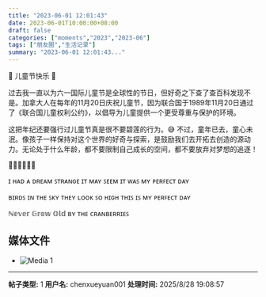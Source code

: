 ```yaml
---
title: "2023-06-01 12:01:43"
date: 2023-06-01T10:00:00+08:00
draft: false
categories: ["moments","2023","2023-06"]
tags: ["朋友圈","生活记录"]
summary: "2023-06-01 12:01:43..."
---
```


🎀 儿童节快乐 🎀

过去我一直以为六一国际儿童节是全球性的节日，但好奇之下查了查百科发现不是。加拿大人在每年的11月20日庆祝儿童节，因为联合国于1989年11月20日通过了《联合国儿童权利公约》，以倡导为儿童提供一个更受尊重与保护的环境。

这把年纪还要强行过儿童节真是很不要碧莲的行为。😅 不过，童年已去，童心未泯。像孩子一样保持对这个世界的好奇与探索，是鼓励我们去开拓去创造的源动力。无论处于什么年龄，都不要限制自己成长的空间，都不要放弃对梦想的追逐！

🍓🥛🍓🥛🍓🥛

ɪ ʜᴀᴅ ᴀ ᴅʀᴇᴀᴍ
ꜱᴛʀᴀɴɢᴇ ɪᴛ ᴍᴀʏ ꜱᴇᴇᴍ
ɪᴛ ᴡᴀꜱ ᴍʏ ᴘᴇʀꜰᴇᴄᴛ ᴅᴀʏ

ʙɪʀᴅꜱ ɪɴ ᴛʜᴇ ꜱᴋʏ
ᴛʜᴇʏ ʟᴏᴏᴋ ꜱᴏ ʜɪɢʜ
ᴛʜɪꜱ ɪꜱ ᴍʏ ᴘᴇʀꜰᴇᴄᴛ ᴅᴀʏ

ℕ𝕖𝕧𝕖𝕣 𝔾𝕣𝕠𝕨 𝕆𝕝𝕕
ʙʏ ᴛʜᴇ ᴄʀᴀɴʙᴇʀʀɪᴇꜱ

## 媒体文件

- ![Media 1](/Moments/photos/2023-06-01/202306011201430.jpg)

---

**帖子类型:** 1
**用户名:** chenxueyuan001
**处理时间:** 2025/8/28 19:08:57